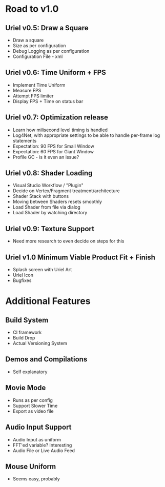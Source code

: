 # Road to v1.0

## Uriel v0.5: Draw a Square
* Draw a square
* Size as per configuration
* Debug Logging as per configuration
* Configuration File - xml

## Uriel v0.6: Time Uniform + FPS
* Implement Time Uniform 
* Measure FPS
* Attempt FPS limiter
* Display FPS + Time on status bar

## Uriel v0.7: Optimization release
* Learn how milisecond level timing is handled 
* Log4Net, with appropriate settings to be able to handle per-frame log statements
* Expectation: 90 FPS for Small Window
* Expectation: 60 FPS for Giant Window
* Profile GC - is it even an issue?

## Uriel v0.8: Shader Loading
* Visual Studio Workflow / "Plugin"
* Decide on Vertex/Fragment treatment/architecture
* Shader Stack with buttons
* Moving between Shaders resets smoothly
* Load Shader from file via dialog
* Load Shader by watching directory

## Uriel v0.9: Texture Support
* Need more research to even decide on steps for this

## Uriel v1.0 Minimum Viable Product Fit + Finish
* Splash screen with Uriel Art
* Uriel Icon
* Bugfixes 

# Additional Features

## Build System
* CI framework
* Build Drop
* Actual Versioning System

## Demos and Compilations
* Self explanatory

## Movie Mode
* Runs as per config
* Support Slower Time
* Export as video file

## Audio Input Support
* Audio Input as uniform
* FFT'ed variable? Interesting
* Audio File or Live Audio Feed

## Mouse Uniform
* Seems easy, probably

